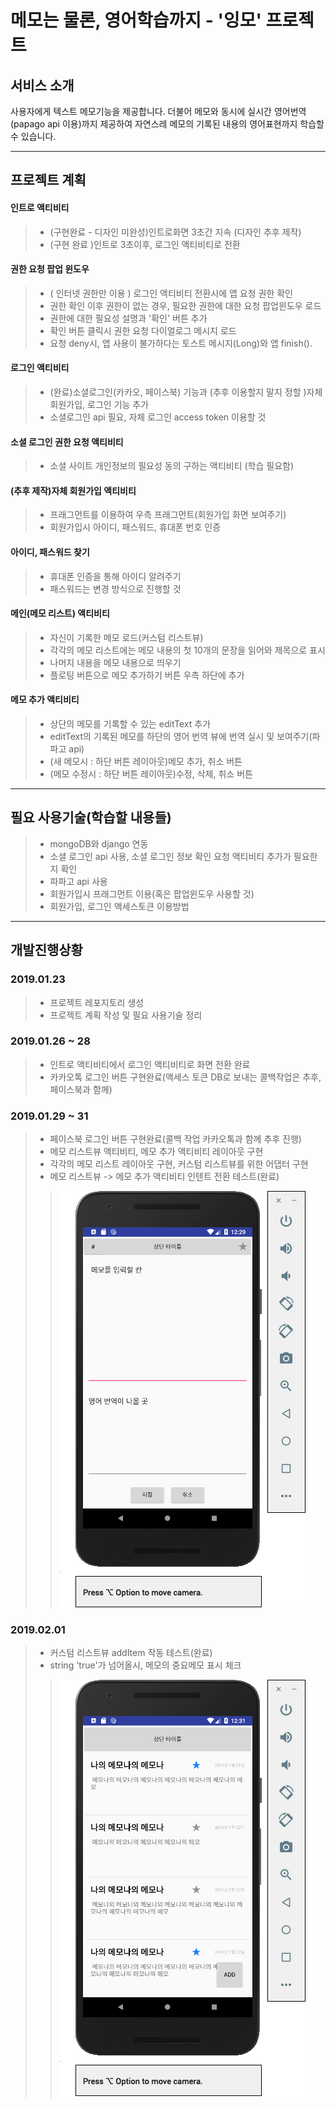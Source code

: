 # 메모는 물론, 영어학습까지 - '잉모' 프로젝트

## 서비스 소개
사용자에게 텍스트 메모기능을 제공합니다. 더불어 메모와 동시에 실시간 영어번역(papago api 이용)까지 제공하여 자연스레 메모의 기록된 내용의 영어표현까지 학습할 수 있습니다.

-----------

## 프로젝트 계획
#### 인트로 액티비티
> - (구현완료 - 디자인 미완성)인트로화면 3초간 지속 (디자인 추후 제작)
> - (구현 완료 )인트로 3초이후, 로그인 액티비티로 전환

#### 권한 요청 팝업 윈도우
> - ( 인터넷 권한만 이용 ) 로그인 액티비티 전환시에 앱 요청 권한 확인
> - 권한 확인 이후 권한이 없는 경우, 필요한 권한에 대한 요청 팝업윈도우 로드
> - 권한에 대한 필요성 설명과 '확인' 버튼 추가
> - 확인 버튼 클릭시 권한 요청 다이얼로그 메시지 로드
> - 요청 deny시, 앱 사용이 불가하다는 토스트 메시지(Long)와 앱 finish().

#### 로그인 액티비티
> - (완료)소셜로그인(카카오, 페이스북) 기능과 (추후 이용할지 말지 정할 )자체 회원가입, 로그인 기능 추가
> - 소셜로그인 api 필요, 자체 로그인 access token 이용할 것

#### 소셜 로그인 권한 요청 액티비티
> - 소셜 사이트 개인정보의 필요성 동의 구하는 액티비티 (학습 필요함)

#### (추후 제작)자체 회원가입 액티비티
> - 프래그먼트를 이용하여 우측 프래그먼트(회원가입 화면 보여주기)
> - 회원가입시 아이디, 패스워드, 휴대폰 번호 인증

#### 아이디, 패스워드 찾기
> - 휴대폰 인증을 통해 아이디 알려주기
> - 패스워드는 변경 방식으로 진행할 것

#### 메인(메모 리스트) 액티비티
> - 자신이 기록한 메모 로드(커스텀 리스트뷰)
> - 각각의 메모 리스트에는 메모 내용의 첫 10개의 문장을 읽어와 제목으로 표시
> - 나머지 내용을 메모 내용으로 띄우기
> - 플로팅 버튼으로 메모 추가하기 버튼 우측 하단에 추가

#### 메모 추가 액티비티
> - 상단의 메모를 기록할 수 있는 editText 추가
> - editText의 기록된 메모를 하단의 영어 번역 뷰에 번역 실시 및 보여주기(파파고 api)
> - (새 메모시 : 하단 버튼 레이아웃)메모 추가, 취소 버튼
> - (메모 수정시 : 하단 버튼 레이아웃)수정, 삭제, 취소 버튼

-----------

## 필요 사용기술(학습할 내용들)
> - mongoDB와 django 연동
> - 소셜 로그인 api 사용, 소셜 로그인 정보 확인 요청 액티비티 추가가 필요한지 확인
> - 파파고 api 사용
> - 회원가입시 프래그먼트 이용(혹은 팝업윈도우 사용할 것)
> - 회원가입, 로그인 액세스토큰 이용방법

-----------

## 개발진행상황
### 2019.01.23
> - 프로젝트 레포지토리 생성
> - 프로젝트 계획 작성 및 필요 사용기술 정리

### 2019.01.26 ~ 28
> - 인트로 액티비티에서 로그인 액티비티로 화면 전환 완료
> - 카카오톡 로그인 버튼 구현완료(액세스 토큰 DB로 보내는 콜백작업은 추후, 페이스북과 함께)

### 2019.01.29 ~ 31
> - 페이스북 로그인 버튼 구현완료(콜백 작업 카카오톡과 함께 추후 진행)
> - 메모 리스트뷰 액티비티, 메모 추가 액티비티 레이아웃 구현
> - 각각의 메모 리스트 레이아웃 구현, 커스텀 리스트뷰를 위한 어댑터 구현
> - 메모 리스트뷰 -> 메모 추가 액티비티 인텐트 전환 테스트(완료)
> > ![스크린샷](/screenshots/2019-01-31.png)

### 2019.02.01
> - 커스텀 리스트뷰 addItem 작동 테스트(완료)
> - string 'true'가 넘어올시, 메모의 중요메모 표시 체크
> > ![스크린샷](/screenshots/2019-02-01.png)
